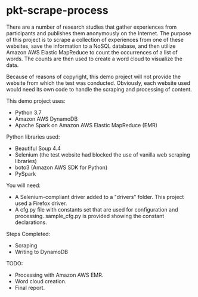# pkt-scrape-process
There are a number of research studies that gather experiences from participants 
and publishes them anonymously on the Internet. The purpose of this project is to 
scrape a collection of experiences from one of these websites, save the information 
to a NoSQL database, and then utilize Amazon AWS Elastic MapReduce to count the occurrences of a 
list of words. The counts are then used to create a word cloud to visualize the data.

Because of reasons of copyright, this demo project will not provide the website from which 
the test was conducted. Obviously, each website used would need its own code to handle the 
scraping and processing of content.
 
This demo project uses:
+ Python 3.7
+ Amazon AWS DynamoDB
+ Apache Spark on Amazon AWS Elastic MapReduce (EMR)

Python libraries used:
+ Beautiful Soup 4.4
+ Selenium (the test website had blocked the use of vanilla web scraping libraries)
+ boto3 (Amazon AWS SDK for Python)
+ PySpark

You will need:
+ A Selenium-compliant driver added to a "drivers" folder. This project used a Firefox 
driver.
+ A cfg.py file with constants set that are used for configuration and processing. sample_cfg.py 
is provided showing the constant declarations. 

Steps Completed:
+ Scraping
+ Writing to DynamoDB

TODO:
+ Processing with Amazon AWS EMR.
+ Word cloud creation.
+ Final report.